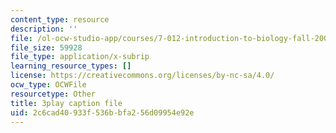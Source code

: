 ```yaml
---
content_type: resource
description: ''
file: /ol-ocw-studio-app/courses/7-012-introduction-to-biology-fall-2004/2c6cad40933f536bbfa256d09954e92e_VTWmccDMlDw.vtt
file_size: 59928
file_type: application/x-subrip
learning_resource_types: []
license: https://creativecommons.org/licenses/by-nc-sa/4.0/
ocw_type: OCWFile
resourcetype: Other
title: 3play caption file
uid: 2c6cad40-933f-536b-bfa2-56d09954e92e
---
```

